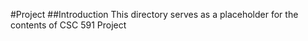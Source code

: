 #Project 
##Introduction 
This directory serves as a placeholder for the contents of CSC 591 Project 